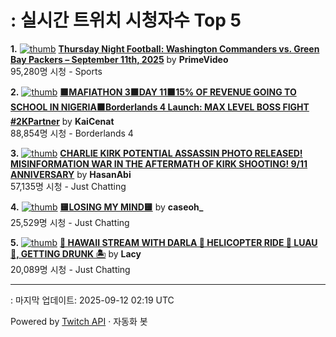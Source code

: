 # : 실시간 트위치 시청자수 Top 5

**1.** [![thumb](https://static-cdn.jtvnw.net/previews-ttv/live_user_primevideo-320x180.jpg)](https://twitch.tv/PrimeVideo)
**[Thursday Night Football: Washington Commanders vs. Green Bay Packers – September 11th, 2025](https://twitch.tv/PrimeVideo)** by **PrimeVideo**<br>95,280명 시청  - Sports

**2.** [![thumb](https://static-cdn.jtvnw.net/previews-ttv/live_user_kaicenat-320x180.jpg)](https://twitch.tv/KaiCenat)
**[🟫MAFIATHON 3🟫DAY 11🟫15% OF REVENUE GOING TO SCHOOL IN NIGERIA🟫Borderlands 4 Launch: MAX LEVEL BOSS FIGHT #2KPartner](https://twitch.tv/KaiCenat)** by **KaiCenat**<br>88,854명 시청  - Borderlands 4

**3.** [![thumb](https://static-cdn.jtvnw.net/previews-ttv/live_user_hasanabi-320x180.jpg)](https://twitch.tv/HasanAbi)
**[CHARLIE KIRK POTENTIAL ASSASSIN PHOTO RELEASED! MISINFORMATION WAR IN THE AFTERMATH OF KIRK SHOOTING! 9/11 ANNIVERSARY](https://twitch.tv/HasanAbi)** by **HasanAbi**<br>57,135명 시청  - Just Chatting

**4.** [![thumb](https://static-cdn.jtvnw.net/previews-ttv/live_user_caseoh_-320x180.jpg)](https://twitch.tv/caseoh_)
**[🟨LOSING MY MIND🟨](https://twitch.tv/caseoh_)** by **caseoh_**<br>25,529명 시청  - Just Chatting

**5.** [![thumb](https://static-cdn.jtvnw.net/previews-ttv/live_user_lacy-320x180.jpg)](https://twitch.tv/Lacy)
**[🌴 HAWAII STREAM WITH DARLA 🌺 HELICOPTER RIDE 🌴 LUAU 🌺, GETTING DRUNK 🏝️](https://twitch.tv/Lacy)** by **Lacy**<br>20,089명 시청  - Just Chatting


---
: 마지막 업데이트: 2025-09-12 02:19 UTC

Powered by [Twitch API](https://dev.twitch.tv/docs/api/reference) · 자동화 봇